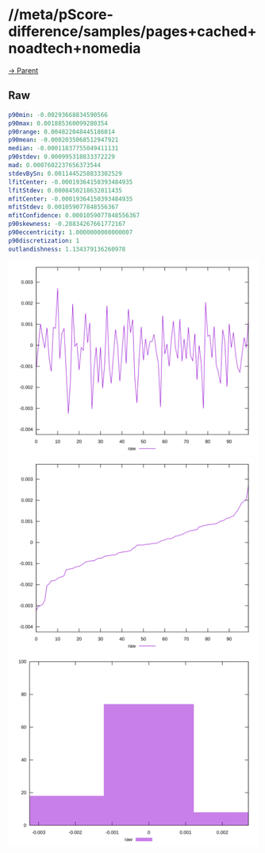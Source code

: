 
# //meta/pScore-difference/samples/pages+cached+noadtech+nomedia

[→ Parent](../..)


## Raw


```yaml
p90min: -0.00293668834590566
p90max: 0.001885360099280354
p90range: 0.004822048445186014
p90mean: -0.0002035068512947921
median: -0.00011837755049411131
p90stdev: 0.000995318833372229
mad: 0.0007602237656373544
stdevBySn: 0.0011445258833302529
lfitCenter: -0.00019364150393484935
lfitStdev: 0.0008450218632011435
mfitCenter: -0.00019364150393484935
mfitStdev: 0.001059077848556367
mfitConfidence: 0.0001059077848556367
p90skewness: -0.28834267661772167
p90eccentricity: 1.0000000000000007
p90discretization: 1
outlandishness: 1.134379136260978

```

![PLOT: raw-values](./raw/values.svg)![PLOT: raw-sorted](./raw/sorted.svg)![PLOT: raw-histogram](./raw/histogram.svg)